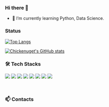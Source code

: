 ### Hi there 👋 

- 🌱 I’m currently learning Python, Data Science.


<h3>Status</h3>

[![Top Langs](https://github-readme-stats.vercel.app/api/top-langs/?username=chickenugget0218&theme=onedark&langs_count=8)](https://github.com/anuraghazra/github-readme-stats) 

[![Chickenuget's GitHub stats](https://github-readme-stats.vercel.app/api?username=chickenugget0218&theme=onedark)](https://github.com/anuraghazra/github-readme-stats)

<h3>🛠️ Tech Stacks</h3>
<div align="center">
<p align="left">
<img src="https://img.shields.io/badge/Python-3776AB?style=flat-square&logo=PYTHON&logoColor=white"/></a>
<img src="https://img.shields.io/badge/Android-3DDC84?style=flat-square&logo=Android&logoColor=white"/></a> 
<img src="https://img.shields.io/badge/MySQL-4479A1?style=flat-square&logo=MySQL&logoColor=white"/></a>  
<img src="https://img.shields.io/badge/c++-00599C?style=flat-square&logo=c%2B%2B&logoColor=white"/></a>  
<img src="https://img.shields.io/badge/Amazon AWS-232F3E?style=flat-square&logo=Amazon%20AWS&logoColor=white"/></a> 
<img src="https://img.shields.io/badge/Java-007396?style=flat-square&logo=JAVA&logoColor=white"/></a>
<img src="https://img.shields.io/badge/C-A8B9CC?style=flat-square&logo=C&logoColor=white"/></a>
<img src="https://img.shields.io/badge/Linux-FCC624?style=flat-square&logo=LINUX&logoColor=white"/></a>
</div>
<br/>


<h3>📫 Contacts</h3>

<!--
**chickenugget0218/chickenugget0218** is a ✨ _special_ ✨ repository because its `README.md` (this file) appears on your GitHub profile.

Here are some ideas to get you started:

- 🔭 I’m currently working on ...
- 🌱 I’m currently learning ...
- 👯 I’m looking to collaborate on ...
- 🤔 I’m looking for help with ...
- 💬 Ask me about ...
- 📫 How to reach me: ...
- 😄 Pronouns: ...
- ⚡ Fun fact: ...
-->
